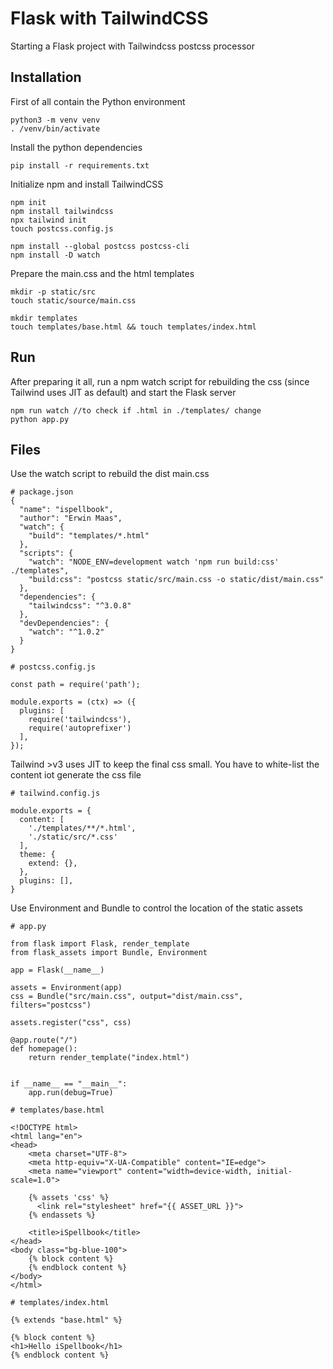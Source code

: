 # Flask with TailwindCSS

Starting a Flask project with Tailwindcss postcss processor

## Installation
First of all contain the Python environment
```
python3 -m venv venv
. /venv/bin/activate
```

Install the python dependencies
```
pip install -r requirements.txt
```

Initialize npm and install TailwindCSS
```
npm init
npm install tailwindcss
npx tailwind init
touch postcss.config.js

npm install --global postcss postcss-cli
npm install -D watch
```

Prepare the main.css and the html templates
```
mkdir -p static/src
touch static/source/main.css

mkdir templates
touch templates/base.html && touch templates/index.html
```

## Run

After preparing it all, run a npm watch script for rebuilding the css (since Tailwind uses JIT as default) and start the Flask server
```
npm run watch //to check if .html in ./templates/ change
python app.py
```


## Files

Use the watch script to rebuild the dist main.css
```
# package.json
{
  "name": "ispellbook",
  "author": "Erwin Maas",
  "watch": {
    "build": "templates/*.html"
  },
  "scripts": {
    "watch": "NODE_ENV=development watch 'npm run build:css' ./templates",
    "build:css": "postcss static/src/main.css -o static/dist/main.css"
  },
  "dependencies": {
    "tailwindcss": "^3.0.8"
  },
  "devDependencies": {
    "watch": "^1.0.2"
  }
}
```

```
# postcss.config.js

const path = require('path');

module.exports = (ctx) => ({
  plugins: [
    require('tailwindcss'),
    require('autoprefixer')
  ],
});
```

Tailwind >v3 uses JIT to keep the final css small. You have to white-list the content iot generate the css file
```
# tailwind.config.js

module.exports = {
  content: [
    './templates/**/*.html',
    './static/src/*.css'
  ],
  theme: {
    extend: {},
  },
  plugins: [],
}
```

Use Environment and Bundle to control the location of the static assets
```
# app.py

from flask import Flask, render_template
from flask_assets import Bundle, Environment

app = Flask(__name__)

assets = Environment(app)
css = Bundle("src/main.css", output="dist/main.css", filters="postcss")

assets.register("css", css)

@app.route("/")
def homepage():
    return render_template("index.html")


if __name__ == "__main__":
    app.run(debug=True)
```

```
# templates/base.html

<!DOCTYPE html>
<html lang="en">
<head>
    <meta charset="UTF-8">
    <meta http-equiv="X-UA-Compatible" content="IE=edge">
    <meta name="viewport" content="width=device-width, initial-scale=1.0">

    {% assets 'css' %}
      <link rel="stylesheet" href="{{ ASSET_URL }}">
    {% endassets %}

    <title>iSpellbook</title>
</head>
<body class="bg-blue-100">
    {% block content %}
    {% endblock content %}
</body>
</html>
```

```
# templates/index.html

{% extends "base.html" %}

{% block content %}
<h1>Hello iSpellbook</h1>
{% endblock content %}
```